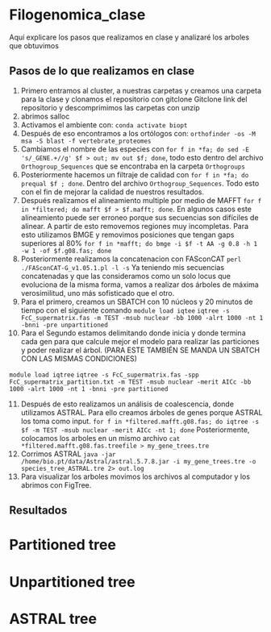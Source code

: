 # Filogenomica_clase
Aquí explicare los pasos que realizamos en clase y analizaré los arboles que obtuvimos

## Pasos de lo que realizamos en clase
1. Primero entramos al cluster, a nuestras carpetas y creamos una carpeta para la clase y clonamos el repositorio con gitclone 
Gitclone link del repositorio y descomprimimos las carpetas con unzip
2.	abrimos salloc
3.	Activamos el ambiente con: ```conda activate biopt```
4.	Después de eso encontramos a los ortólogos con: ```orthofinder -os -M msa -S blast -f vertebrate_proteomes```
5.	Cambiamos el nombre de las especies con ```for f in *fa; do sed -E 's/_GENE.+//g' $f > out; mv out $f; done```, todo esto dentro del archivo ```Orthogroup_Sequences``` que se encontraba en la carpeta ```Orthogroups```
6.	Posteriormente hacemos un filtraje de calidad con ```for f in *fa; do prequal $f ; done```. Dentro del archivo ```Orthogroup_Sequences```. Todo esto con el fin de mejorar la calidad de nuestros resultados.
7.	Después realizamos el alineamiento multiple por medio de MAFFT ```for f in *filtered; do mafft $f > $f.mafft; done```.
En algunos casos este alineamiento puede ser erroneo porque sus secuencias son difíciles de alinear. A partir de esto removemos regiones muy incompletas. Para esto utilizamos BMGE y removimos posiciones que tengan gaps superiores al 80% 
```for f in *mafft; do bmge -i $f -t AA -g 0.8 -h 1 -w 1 -of $f.g08.fas; done```
8.	Posteriormente realizamos la concatenacion con FASconCAT 
```perl ./FASconCAT-G_v1.05.1.pl -l -s```
Ya teniendo mis secuencias concatenadas y que las consideramos como un solo locus que evoluciona de la misma forma, vamos a realizar dos árboles de máxima verosimilitud, uno más sofisticado que el otro.
9.	Para el primero, creamos un SBATCH con 10 núcleos y 20 minutos de tiempo con el siguiente comando
```module load iqtee```
```iqtree -s FcC_supermatrix.fas -m TEST -msub nuclear -bb 1000 -alrt 1000 -nt 1 -bnni -pre unpartitioned```
10.	Para el Segundo estamos delimitando donde inicia y donde termina cada gen para que calcule mejor el modelo para realizar las particiones y poder realizar el árbol. (PARA ESTE TAMBIÉN SE MANDA UN SBATCH CON LAS MISMAS CONDICIONES)

```module load iqtree```
```iqtree -s FcC_supermatrix.fas -spp FcC_supermatrix_partition.txt -m TEST -msub nuclear -merit AICc -bb 1000 -alrt 1000 -nt 1 -bnni -pre partitioned```

11.	Después de esto realizamos un análisis de coalescencia, donde utilizamos ASTRAL. Para ello creamos árboles de genes porque ASTRAL los toma como input.
```for f in *filtered.mafft.g08.fas; do iqtree -s $f -m TEST -msub nuclear -merit AICc -nt 1; done```
Posteriormente, colocamos los arboles en un mismo archivo
```cat *filtered.mafft.g08.fas.treefile > my_gene_trees.tre```
12.	Corrimos ASTRAL 
```java -jar /home/bio.pt/data/Astral/astral.5.7.8.jar -i my_gene_trees.tre -o species_tree_ASTRAL.tre 2> out.log```
13.	Para visualizar los arboles movimos los archivos al computador y los abrimos con FigTree.

## Resultados
# Partitioned tree
# Unpartitioned tree
# ASTRAL tree
